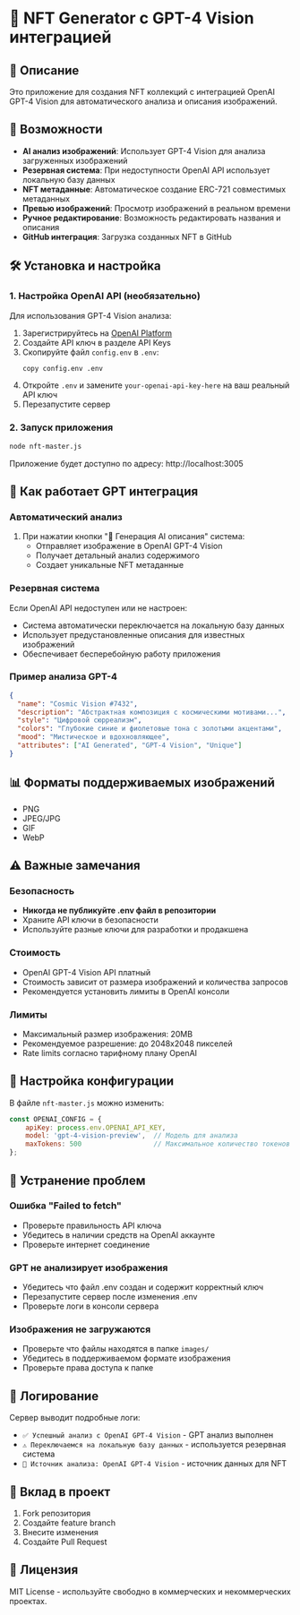 # 🎯 NFT Generator с GPT-4 Vision интеграцией

## 🌟 Описание

Это приложение для создания NFT коллекций с интеграцией OpenAI GPT-4 Vision для автоматического анализа и описания изображений.

## 🚀 Возможности

- **AI анализ изображений**: Использует GPT-4 Vision для анализа загруженных изображений
- **Резервная система**: При недоступности OpenAI API использует локальную базу данных
- **NFT метаданные**: Автоматическое создание ERC-721 совместимых метаданных
- **Превью изображений**: Просмотр изображений в реальном времени
- **Ручное редактирование**: Возможность редактировать названия и описания
- **GitHub интеграция**: Загрузка созданных NFT в GitHub

## 🛠️ Установка и настройка

### 1. Настройка OpenAI API (необязательно)

Для использования GPT-4 Vision анализа:

1. Зарегистрируйтесь на [OpenAI Platform](https://platform.openai.com/)
2. Создайте API ключ в разделе API Keys
3. Скопируйте файл `config.env` в `.env`:
   ```bash
   copy config.env .env
   ```
4. Откройте `.env` и замените `your-openai-api-key-here` на ваш реальный API ключ
5. Перезапустите сервер

### 2. Запуск приложения

```bash
node nft-master.js
```

Приложение будет доступно по адресу: http://localhost:3005

## 🤖 Как работает GPT интеграция

### Автоматический анализ
1. При нажатии кнопки "🤖 Генерация AI описания" система:
   - Отправляет изображение в OpenAI GPT-4 Vision
   - Получает детальный анализ содержимого
   - Создает уникальные NFT метаданные

### Резервная система
Если OpenAI API недоступен или не настроен:
- Система автоматически переключается на локальную базу данных
- Использует предустановленные описания для известных изображений
- Обеспечивает бесперебойную работу приложения

### Пример анализа GPT-4
```json
{
  "name": "Cosmic Vision #7432",
  "description": "Абстрактная композиция с космическими мотивами...",
  "style": "Цифровой сюрреализм",
  "colors": "Глубокие синие и фиолетовые тона с золотыми акцентами",
  "mood": "Мистическое и вдохновляющее",
  "attributes": ["AI Generated", "GPT-4 Vision", "Unique"]
}
```

## 📊 Форматы поддерживаемых изображений

- PNG
- JPEG/JPG  
- GIF
- WebP

## ⚠️ Важные замечания

### Безопасность
- **Никогда не публикуйте .env файл в репозитории**
- Храните API ключи в безопасности
- Используйте разные ключи для разработки и продакшена

### Стоимость
- OpenAI GPT-4 Vision API платный
- Стоимость зависит от размера изображений и количества запросов
- Рекомендуется установить лимиты в OpenAI консоли

### Лимиты
- Максимальный размер изображения: 20MB
- Рекомендуемое разрешение: до 2048x2048 пикселей
- Rate limits согласно тарифному плану OpenAI

## 🔧 Настройка конфигурации

В файле `nft-master.js` можно изменить:

```javascript
const OPENAI_CONFIG = {
    apiKey: process.env.OPENAI_API_KEY,
    model: 'gpt-4-vision-preview',  // Модель для анализа
    maxTokens: 500                  // Максимальное количество токенов
};
```

## 🐛 Устранение проблем

### Ошибка "Failed to fetch"
- Проверьте правильность API ключа
- Убедитесь в наличии средств на OpenAI аккаунте
- Проверьте интернет соединение

### GPT не анализирует изображения
- Убедитесь что файл .env создан и содержит корректный ключ
- Перезапустите сервер после изменения .env
- Проверьте логи в консоли сервера

### Изображения не загружаются
- Проверьте что файлы находятся в папке `images/`
- Убедитесь в поддерживаемом формате изображения
- Проверьте права доступа к папке

## 📝 Логирование

Сервер выводит подробные логи:
- `✅ Успешный анализ с OpenAI GPT-4 Vision` - GPT анализ выполнен
- `⚠️ Переключаемся на локальную базу данных` - используется резервная система
- `🌟 Источник анализа: OpenAI GPT-4 Vision` - источник данных для NFT

## 🤝 Вклад в проект

1. Fork репозитория
2. Создайте feature branch
3. Внесите изменения
4. Создайте Pull Request

## 📄 Лицензия

MIT License - используйте свободно в коммерческих и некоммерческих проектах.
